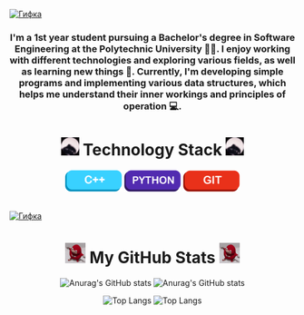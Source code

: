 
<a href="javascript:void(0)"> ![Гифка](video_2024-06-08_23-36-04.gif) </a>
<h3 align="center">

I'm a 1st year student pursuing a Bachelor's degree in Software Engineering at the Polytechnic University 👨‍🎓. I enjoy working with different technologies and exploring various fields, as well as learning new things 👾. Currently, I'm developing simple programs and implementing various data structures, which helps me understand their inner workings and principles of operation 💻.

</h3>

<div align="center">
    <h1><img src="./pedro.gif" alt="Pedro" width="32"> Technology Stack <img src="./pedro.gif" alt="Pedro" width="32"> </h1> 
    <img src="./maket1.png" alt="C++" width="100">
    <img src="./maket2.png" alt="Python" width="100">
    <img src="./maket3.png" alt="Git" width="100">
</div>

<a href="javascript:void(0)"> <br> ![Гифка](gif/test3.gif) </a>

<div align="center">
    <h1><img src="./redMan.gif" alt="Redman" width="36"> My GitHub Stats <img src="./redMan.gif" alt="Redman" width="36"></h1>
</div>

<p align="center">
    <img src="https://github-readme-stats.vercel.app/api?username=GosteGrid&show=reviews&show_icons=true&theme=midnight-purple&bg_color=00000000#gh-dark-mode-only" alt="Anurag's GitHub stats">
    <img src="https://github-readme-stats.vercel.app/api?username=GosteGrid&show=reviews&show_icons=true&theme=graywhite&bg_color=00000000#gh-light-mode-only" alt="Anurag's GitHub stats">
</p>

<p align="center">
    <img src="https://github-readme-stats.vercel.app/api/top-langs/?username=GosteGrid&layout=donut&theme=midnight-purple&bg_color=00000000#gh-dark-mode-only" alt="Top Langs">
    <img src="https://github-readme-stats.vercel.app/api/top-langs/?username=GosteGrid&layout=donut&theme=graywhite&bg_color=00000000#gh-light-mode-only" alt="Top Langs">
</p>
